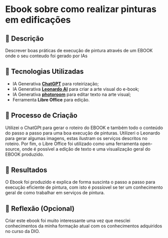 # Ebook sobre como realizar pinturas em edificações

## 📒 Descrição
Descrever boas práticas de execução de pintura através de um EBOOK onde o seu conteudo foi gerado por IAs

## 🤖 Tecnologias Utilizadas
- IA Generativa **[ChatGPT](https://chat.openai.com)** para roteirização;
- IA Generativa **[Leonardo AI](https://leonardo.ai)** para criar a arte visual do e-book;
- IA Generativa **[photoroom](https://www.photoroom.com/)** para editar texto na arte visual;
- Ferramenta **Libre Office** para edição.

## 🧐 Processo de Criação
Utilizei o ChatGPt para gerar o roteiro do EBOOK e também todo o conteúdo do passo a passo para uma boa execução de pinturas. Utilizeri o Leonardo para gerar algumas imagens, estas ilustram os serviços descritos no roteiro. Por fim, o Libre Office foi utilizado como uma ferramenta open-source, onde é possível a edição de texto e uma visualização geral do EBOOK produzido.

## 🚀 Resultados
O Ebook foi produzido e explica de forma suscinta o passo a passo para execução eficiente de pintura, com isto é possíovel se ter um conhecimento geral de como trabalhar em serviços de pintura.

## 💭 Reflexão (Opcional)
Criar este ebook foi muito interessante uma vez que mesclei conhecimentos da minha formação atual com os conhecimentos adquiridos no curso da DIO.
